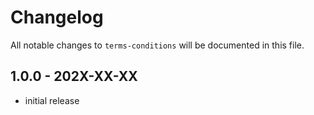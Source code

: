 # Changelog

All notable changes to `terms-conditions` will be documented in this file.

## 1.0.0 - 202X-XX-XX

- initial release
